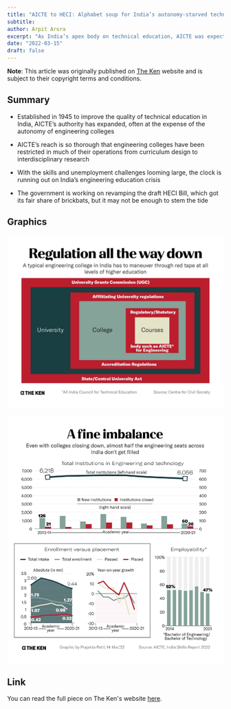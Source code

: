 ```yaml
---
title: "AICTE to HECI: Alphabet soup for India’s autonomy-starved technical institutions"
subtitle: 
author: Arpit Arora
excerpt: "As India’s apex body on technical education, AICTE was expected to promote the quality of technical education, but tight control and excessive red tape has stunted its growth. The government is working on a draft bill for a new regulatory body, but for technical institutions, it’ll just mean one invigilator in place of another."
date: "2022-03-15"
draft: false
---
```


**Note**: This article was originally published on [The Ken](https://the-ken.com) website and is subject to their copyright terms and conditions.

## Summary

- Established in 1945 to improve the quality of technical education in India, AICTE’s authority has expanded, often at the expense of the autonomy of engineering colleges

- AICTE’s reach is so thorough that engineering colleges have been restricted in much of their operations from curriculum design to interdisciplinary research

- With the skills and unemployment challenges looming large, the clock is running out on India’s engineering education crisis

- The government is working on revamping the draft HECI Bill, which got its fair share of brickbats, but it may not be enough to stem the tide

## Graphics

![](regulation.jpg)

![](performance.jpg)

## Link

You can read the full piece on The Ken's website [here](https://the-ken.com/story/aicte-to-heci-autonomy-india-technical-institutions/).
